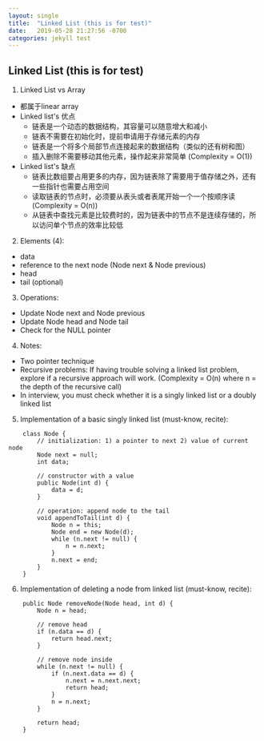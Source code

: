 ```yaml
---
layout: single
title:  "Linked List (this is for test)"
date:   2019-05-28 21:27:56 -0700
categories: jekyll test
---
```

## Linked List (this is for test)

1. Linked List vs Array
+ 都属于linear array
+ Linked list's 优点
	- 链表是一个动态的数据结构，其容量可以随意增大和减小
	- 链表不需要在初始化时，提前申请用于存储元素的内存
	- 链表是一个将多个局部节点连接起来的数据结构（类似的还有树和图）
	- 插入删除不需要移动其他元素，操作起来非常简单 (Complexity = O(1))
+ Linked list's 缺点
	- 链表比数组要占用更多的内存，因为链表除了需要用于值存储之外，还有一些指针也需要占用空间
	- 读取链表的节点时，必须要从表头或者表尾开始一个一个按顺序读 (Complexity = O(n))
	- 从链表中查找元素是比较费时的，因为链表中的节点不是连续存储的，所以访问单个节点的效率比较低

2. Elements (4):
+ data
+ reference to the next node (Node next & Node previous)
+ head
+ tail (optional)

3. Operations:
+ Update Node next and Node previous
+ Update Node head and Node tail
+ Check for the NULL pointer

4. Notes:
+ Two pointer technique
+ Recursive problems: If having trouble solving a linked list problem, explore if a recursive approach will work. (Complexity = O(n) where n = the depth of the recursive call)
+ In interview, you must check whether it is a singly linked list or a doubly linked list

5. Implementation of a basic singly linked list (must-know, recite):
```
	class Node {
		// initialization: 1) a pointer to next 2) value of current node
		Node next = null;
		int data;

		// constructor with a value
		public Node(int d) {
			data = d;
		}

		// operation: append node to the tail
		void appendToTail(int d) {
			Node n = this;
			Node end = new Node(d);
			while (n.next != null) {
				n = n.next;
			}
			n.next = end;
		}
	}
```

6. Implementation of deleting a node from linked list (must-know, recite):
```
	public Node removeNode(Node head, int d) {
		Node n = head;
		
		// remove head
		if (n.data == d) {
			return head.next;
		}

		// remove node inside
		while (n.next != null) {
			if (n.next.data == d) {
				n.next = n.next.next;
				return head;
			}
			n = n.next;
		}

		return head;
	}
```